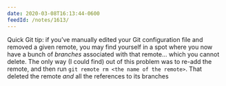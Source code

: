 ```yaml
---
date: 2020-03-08T16:13:44-0600
feedId: /notes/1613/
---
```


Quick Git tip: if you’ve manually edited your Git configuration file and removed a given remote, you may find yourself in a spot where you now have a bunch of *branches* associated with that remote… which you cannot delete. The only way (I could find) out of this problem was to re-add the remote, and then run `git remote rm <the name of the remote>`. That deleted the remote *and* all the references to its branches